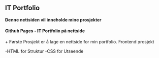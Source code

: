 <html>
<head>
<meta charset="utf-8">
<meta name="viewport" content="width=device-width, initial-scale=1">
  <title> Jabir Mahamoud Gutale -> IT Portfolio </title>
</head>
<body>
  <h2>IT Portfolio</h2>
  <b>Denne nettsiden vil inneholde mine prosjekter</b>


  <article>
    <h4> Github Pages - IT Portfolio på nettside </h4>
    <p>    + Første Prosjekt er å lage en nettside for min portfolio. Frontend prosjekt</p>
              -HTML for Struktur
              -CSS for Utseende
  </article>
</body>
</html>
